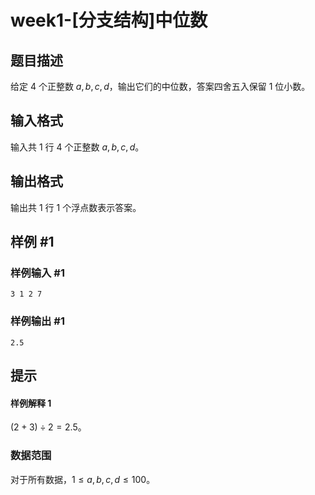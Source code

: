 # week1-[分支结构]中位数

## 题目描述

给定 $4$ 个正整数 $a,b,c,d$，输出它们的中位数，答案四舍五入保留 $1$ 位小数。

## 输入格式

输入共 $1$ 行 $4$ 个正整数 $a,b,c,d$。

## 输出格式

输出共 $1$ 行 $1$ 个浮点数表示答案。

## 样例 #1

### 样例输入 #1

```
3 1 2 7
```

### 样例输出 #1

```
2.5
```

## 提示

#### 样例解释 $1$

$(2 + 3) \div 2 = 2.5$。

### 数据范围

对于所有数据，$1\leq a,b,c,d\leq 100$。